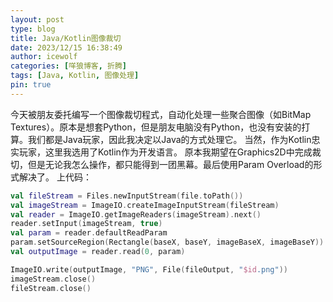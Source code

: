 ```yaml
---
layout: post
type: blog
title: Java/Kotlin图像裁切
date: 2023/12/15 16:38:49
author: icewolf
categories: [咩狼博客, 折腾]
tags: [Java, Kotlin, 图像处理]
pin: true
---
```


今天被朋友委托编写一个图像裁切程式，自动化处理一些聚合图像（如BitMap Textures）。原本是想套Python，但是朋友电脑没有Python，也没有安装的打算。我们都是Java玩家，因此我决定以Java的方式处理它。
当然，作为Kotlin忠实玩家，这里我选用了Kotlin作为开发语言。
原本我期望在Graphics2D中完成裁切，但是无论我怎么操作，都只能得到一团黑幕。最后使用Param Overload的形式解决了。
上代码：  
```kotlin
val fileStream = Files.newInputStream(file.toPath())
val imageStream = ImageIO.createImageInputStream(fileStream)
val reader = ImageIO.getImageReaders(imageStream).next()
reader.setInput(imageStream, true)
val param = reader.defaultReadParam
param.setSourceRegion(Rectangle(baseX, baseY, imageBaseX, imageBaseY))
val outputImage = reader.read(0, param)

ImageIO.write(outputImage, "PNG", File(fileOutput, "$id.png"))
imageStream.close()
fileStream.close()
```
